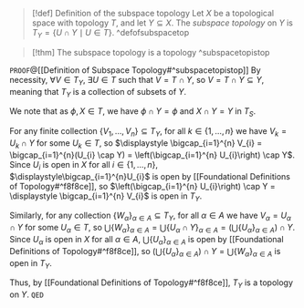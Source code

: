 > [!def] Definition of the subspace topology
> Let $X$ be a topological space with topology $T$, and let $Y \subseteq X$. The *subspace topology* on $Y$ is $T_{Y} = \left\{ U \cap Y \mid U \in T \right\}$. ^defofsubspacetop

>[!thm] The subspace topology is a topology 
>^subspacetopistop

`PROOF`@[[Definition of Subspace Topology#^subspacetopistop]]
By necessity, $\forall V \in T_{Y}$, $\exists U \in T$ such that $V = T \cap Y$, so $V = T \cap Y \subseteq Y$, meaning that $T_{Y}$ is a collection of subsets of $Y$.

We note that as $\phi, X \in T$, we have $\phi \cap Y = \phi$ and $X \cap Y = Y$ in $T_{S}$.

For any finite collection $\{V_{1},\dots,V_{n}\} \subseteq T_{Y}$, for all $k \in \{1,\dots,n\}$ we have $V_{k} = U_{k} \cap Y$ for some $U_{k} \in T$, so $\displaystyle \bigcap_{i=1}^{n} V_{i} = \bigcap_{i=1}^{n}(U_{i} \cap Y) = \left(\bigcap_{i=1}^{n} U_{i}\right) \cap Y$. Since $U_{i}$ is open in $X$ for all $i \in \{1,\dots,n\}$, $\displaystyle\bigcap_{i=1}^{n}U_{i}$ is open by [[Foundational Definitions of Topology#^f8f8ce]], so $\left(\bigcap_{i=1}^{n} U_{i}\right) \cap Y = \displaystyle \bigcap_{i=1}^{n} V_{i}$ is open in $T_{Y}$.

Similarly, for any collection $\{W_{\alpha}\}_{\alpha \in A} \subseteq T_{Y}$, for all $\alpha \in A$ we have $V_{\alpha} = U_{\alpha} \cap Y$ for some $U_{\alpha} \in T$, so $\displaystyle\bigcup \{W_{\alpha}\}_{\alpha \in A} = \displaystyle\bigcup\{U_{\alpha} \cap Y\}_{\alpha \in A} = \left(\displaystyle\bigcup\{U_{\alpha}\}_{\alpha \in A}\right) \cap Y$. Since $U_{\alpha}$ is open in $X$ for all $\alpha \in A$, $\displaystyle\bigcup\{U_{\alpha}\}_{\alpha \in A}$ is open by [[Foundational Definitions of Topology#^f8f8ce]], so $\left(\displaystyle\bigcup\{U_{\alpha}\}_{\alpha \in A}\right) \cap Y = \displaystyle\bigcup \{W_{\alpha}\}_{\alpha \in A}$ is open in $T_{Y}$.

Thus, by [[Foundational Definitions of Topology#^f8f8ce]], $T_{Y}$ is a topology on $Y$.
`QED`

